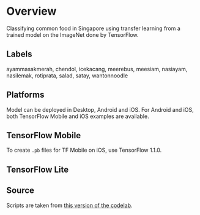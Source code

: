 # Overview

Classifying common food in Singapore using transfer learning from a trained model on the ImageNet done by TensorFlow.

## Labels
ayammasakmerah, chendol, icekacang, meerebus, meesiam, nasiayam, nasilemak, rotiprata, salad, satay, wantonnoodle

## Platforms
Model can be deployed in Desktop, Android and iOS. For Android and iOS, both TensorFlow Mobile and iOS examples are available.

## TensorFlow Mobile
To create `.pb` files for TF Mobile on iOS, use TensorFlow 1.1.0.

## TensorFlow Lite

## Source
Scripts are taken from [this version of the codelab](https://codelabs.developers.google.com/codelabs/tensorflow-for-poets-2).

